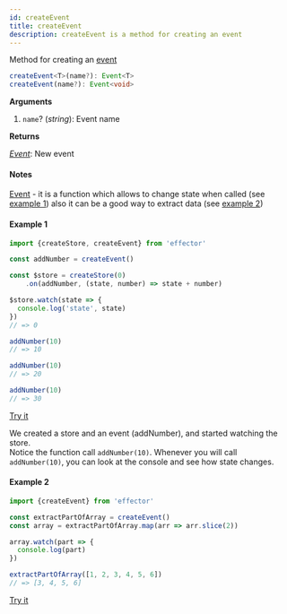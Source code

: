 ```yaml
---
id: createEvent
title: createEvent
description: createEvent is a method for creating an event
---
```


Method for creating an [event](./Event.md)

```ts
createEvent<T>(name?): Event<T>
createEvent(name?): Event<void>
```

**Arguments**

1. `name`? (_string_): Event name

**Returns**

[_Event_](./Event.md): New event

#### Notes

[Event](./Event.md) - it is a function which allows to change state when called (see [example 1](#example-1)) also it can be a good way to extract data (see [example 2](#example-2))

#### Example 1

```js
import {createStore, createEvent} from 'effector'

const addNumber = createEvent()

const $store = createStore(0)
	.on(addNumber, (state, number) => state + number)

$store.watch(state => {
  console.log('state', state)
})
// => 0

addNumber(10)
// => 10

addNumber(10)
// => 20

addNumber(10)
// => 30
```

[Try it](https://share.effector.dev/owiebt2H)

We created a store and an event (addNumber), and started watching the store.<br/>
Notice the function call `addNumber(10)`. Whenever you will call `addNumber(10)`, you can look at the console and see how state changes.

#### Example 2

```js
import {createEvent} from 'effector'

const extractPartOfArray = createEvent()
const array = extractPartOfArray.map(arr => arr.slice(2))

array.watch(part => {
  console.log(part)
})

extractPartOfArray([1, 2, 3, 4, 5, 6])
// => [3, 4, 5, 6]
```

[Try it](https://share.effector.dev/5bhphBL7)

